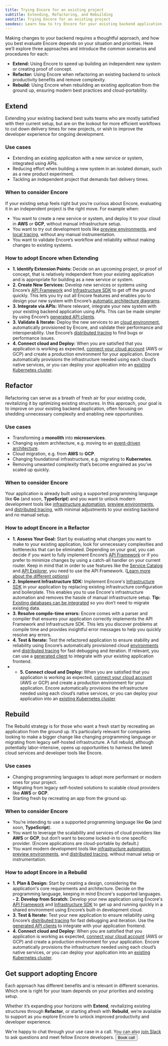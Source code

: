 ```yaml
---
title: Trying Encore for an existing project
subtitle: Extending, Refactoring, and Rebuilding
seotitle: Trying Encore for an existing project
seodesc: Learn how to try Encore for your existing backend application using Extending, Refactoring, or Rebuilding, depending on your situation and priorities.
---
```


Making changes to your backend requires a thoughtful approach, and how you best evaluate Encore depends on your situation and priorities. Here we’ll explore three approaches and introduce the common scenarios and procedures for each:
- **Extend:** Using Encore to speed up building an independent new system or creating proof of concept.
- **Refactor:** Using Encore when refactoring an existing backend to unlock productivity benefits and remove complexity.
- **Rebuild:** Using Encore when rebuilding an existing application from the ground up, ensuring modern best practices and cloud-portability.

## Extend
Extending your existing backend best suits teams who are mostly satisfied with their current setup, but are on the lookout for more efficient workflows to cut down delivery times for new projects, or wish to improve the developer experience for ongoing development.

### Use cases
- Extending an existing application with a new service or system, integrated using APIs.
- Reducing effort when building a new system in an isolated domain, such as a new product experiment.
- Tackling an independent project that demands fast delivery times.

### When to consider Encore
If your existing setup feels right but you’re curious about Encore, evaluating it in an independent project is the right move.
For example when:
- You want to create a new service or system, and deploy it to your cloud in **AWS** or **GCP**, without manual infrastructure setup.
- You want to try out development tools like [preview environments](/docs/deploy/preview-environments), and [local tracing](/docs/observability/dev-dash), without any manual instrumentation.
- You want to validate Encore’s workflow and reliability without making changes to existing systems.

### How to adopt Encore when Extending
- **1. Identify Extension Points:** Decide on an upcoming project, or proof of concept, that is relatively independent from your existing application and is appropriate for building as a new service or system.
- **2. Create New Services:** Develop new services or systems using Encore’s [API Framework](/docs/primitives/services-and-apis) and [Infrastructure SDK](/docs/primitives) to get off the ground quickly. This lets you try out all Encore features and enables you to design your new system with Encore’s [automatic architecture diagrams](/docs/observability/encore-flow).
- **3. Integrate via APIs:**  Where relevant, integrate your new system with your existing backend application using APIs. This can be made simpler by using Encore’s [generated API clients](/docs/develop/client-generation).
- **3. Validate & Iterate:** Deploy the new services to an [cloud environment](/docs/deploy/infra), automatically provisioned by Encore, and validate their performance and interoperability. Use Encore’s [distributed tracing](/docs/observability/tracing) to find bugs or performance issues.
- **4. Connect cloud and Deploy:** When you are satisfied that you application is working as expected, [connect your cloud account](/docs/deploy/own-cloud) (AWS or GCP) and create a production environment for your application. Encore automatically provisions the infrastructure needed using each cloud’s native services, or you can deploy your application into an [existing Kubernetes cluster](/docs/how-to/import-kubernetes-cluster).

## Refactor
Refactoring can serve as a breath of fresh air for your existing code, revitalizing it by optimizing existing structures. In this approach, your goal is to improve on your existing backend application, often focusing on shedding unnecessary complexity and enabling new opportunities.

### Use cases
- Transforming a **monolith** into **microservices**.
- Changing system architecture, e.g. moving to an [event-driven architecture](/blog/event-driven-architecture).
- Cloud migration, e.g. from **AWS** to **GCP**.
- Changing foundational infrastructure, e.g. migrating to **Kubernetes**.
- Removing unwanted complexity that’s become engrained as you’ve scaled up quickly.

### When to consider Encore
Your application is already built using a supported programming language like **Go** (and soon, **TypeScript**) and you want to unlock modern development tools like [infrastructure automation](/docs/deploy/infra), [preview environments](/docs/deploy/preview-environments), and [distributed tracing](/docs/observability/tracing), with minimal adjustments to your existing backend and no manual setup.

### How to adopt Encore in a Refactor
- **1. Assess Your Goal:** Start by evaluating what changes you want to make to your existing application, look for unnecessary complexities and bottlenecks that can be eliminated. Depending on your goal, you can decide if you want to fully implement Encore’s [API Framework](/docs/primitives/services-and-apis) or if you prefer to minimize changes by using a catch-all handler on your current router. Keep in mind that in order to use features like the [Service Catalog](/docs/develop/api-docs) and [API Explorer](/docs/observability/dev-dash), you need to use the API Framework. ([Learn more about the different options](https://encore.dev/docs/how-to/migrate-to-encore))
- **2. Implement Infrastructure SDK:** Implement Encore's [Infrastructure SDK](/docs/primitives) in your application by replacing existing infrastructure configuration and boilerplate. This enables you to use Encore's infrastructure automation and removes the hassle of manual infrastructure setup. **Tip:** [Existing databases can be integrated](/docs/how-to/connect-existing-db) so you don’t need to migrate existing data.
- **3. Resolve compile-time errors:** Encore comes with a parser and compiler that ensures your application correctly implements the API Framework and Infrastructure SDK. This lets you discover problems at compile time and provides insightful error messages to help you quickly resolve any errors.
- **4. Test & Iterate:** Test the refactored application to ensure stability and reliability using Encore’s automatically provisioned cloud [environments](/docs/deploy/environments) and [distributed tracing](/docs/observability/tracing) for fast debugging and iteration. If relevant, you can use a [generated client](/docs/develop/client-generation) to integrate with your existing application frontend.
- - **5. Connect cloud and Deploy:** When you are satisfied that you application is working as expected, [connect your cloud account](/docs/deploy/own-cloud) (AWS or GCP) and create a production environment for your application. Encore automatically provisions the infrastructure needed using each cloud’s native services, or you can deploy your application into an [existing Kubernetes cluster](/docs/how-to/import-kubernetes-cluster).

## Rebuild
The Rebuild strategy is for those who want a fresh start by recreating an application from the ground up. It’s particularly relevant for companies looking to make a bigger change like changing programming language or migrating from legacy self-hosted infrastructure. A full rebuild, although potentially labor-intensive, opens up opportunities to harness the latest cloud services and developer tools like Encore.

### Use cases
- Changing programming languages to adopt more performant or modern ones for your project.
- Migrating from legacy self-hosted solutions to scalable cloud providers like **AWS** or **GCP**.
- Starting fresh by recreating an app from the ground up.

### When to consider Encore
- You’re intending to use a supported programming language like **Go** (and soon, **TypeScript**).
- You want to leverage the scalability and services of cloud providers like **AWS** or **GCP**, but don’t want to become locked-in to one specific provider. (Encore applications are cloud-portable by default.)
- You want modern development tools like [infrastructure automation](/docs/deploy/infra), [preview environments](/docs/deploy/preview-environments), and [distributed tracing](/docs/observability/tracing), without manual setup or instrumentation.

### How to adopt Encore in a Rebuild
- **1. Plan & Design:** Start by creating a design, considering the application's core requirements and architecture. Decide on the programming language, keeping in mind Encore's supported languages.
**- 2. Develop from Scratch:** Develop your new application using Encore's [API Framework](/docs/primitives/services-and-apis) and [Infrastructure SDK](/docs/primitives) to get up and running quickly in a shared environment using Encore’s built-in development cloud.
- **3. Test & Iterate:** Test your new application to ensure reliability using Encore’s [distributed tracing](/docs/observability/tracing) for fast debugging and iteration. Use the [generated API clients](/docs/develop/client-generation) to integrate with your application frontend.
- **4. Connect cloud and Deploy:** When you are satisfied that you application is working as expected, [connect your cloud account](/docs/deploy/own-cloud) (AWS or GCP) and create a production environment for your application. Encore automatically provisions the infrastructure needed using each cloud’s native services, or you can deploy your application into an [existing Kubernetes cluster](/docs/how-to/import-kubernetes-cluster).

## Get support adopting Encore
Each approach has different benefits and is relevant in different scenarios. Which one is right for your team depends on your priorities and existing setup.

Whether it’s expanding your horizons with **Extend**, revitalizing existing structures through **Refactor**, or starting afresh with **Rebuild**, we’re available to support as you explore Encore to unlock improved productivity and developer experience.

We're happy to chat through your use case in a call. You can also [join Slack](https://encore.dev/slack) to ask questions and meet fellow Encore developers.
<a href="/book">
    <Button className="mt-4" kind="primary" section="white">Book call</Button>
</a>
